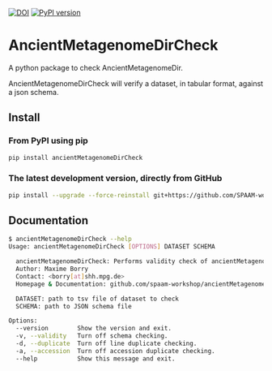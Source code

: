 [![DOI](https://zenodo.org/badge/DOI/10.5281/zenodo.4003826.svg)](https://doi.org/10.5281/zenodo.4003826) [![PyPI version](https://badge.fury.io/py/ancientMetagenomeDirCheck.svg)](https://pypi.org/project/ancientMetagenomeDirCheck)

# AncientMetagenomeDirCheck

A python package to check AncientMetagenomeDir.

AncientMetagenomeDirCheck will verify a dataset, in tabular format, against a json schema.

## Install

### From PyPI using pip

```bash
pip install ancientMetagenomeDirCheck
```

### The latest development version, directly from GitHub

```bash
pip install --upgrade --force-reinstall git+https://github.com/SPAAM-workshop/AncientMetagenomeDirCheck.git
```

## Documentation

```bash
$ ancientMetagenomeDirCheck --help
Usage: ancientMetagenomeDirCheck [OPTIONS] DATASET SCHEMA

  ancientMetagenomeDirCheck: Performs validity check of ancientMetagenomeDir datasets
  Author: Maxime Borry
  Contact: <borry[at]shh.mpg.de>
  Homepage & Documentation: github.com/spaam-workshop/ancientMetagenomeDirCheck

  DATASET: path to tsv file of dataset to check
  SCHEMA: path to JSON schema file

Options:
  --version        Show the version and exit.
  -v, --validity   Turn off schema checking.
  -d, --duplicate  Turn off line duplicate checking.
  -a, --accession  Turn off accession duplicate checking.
  --help           Show this message and exit.
```
